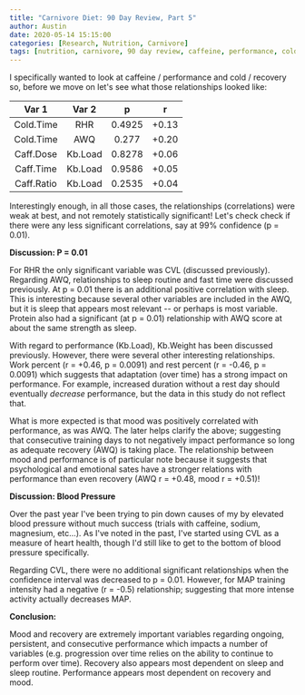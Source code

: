 ```yaml
---
title: "Carnivore Diet: 90 Day Review, Part 5"
author: Austin
date: 2020-05-14 15:15:00
categories: [Research, Nutrition, Carnivore]
tags: [nutrition, carnivore, 90 day review, caffeine, performance, cold, recovery, blood pressure, open science, statistics]
---
```


I specifically wanted to look at caffeine / performance and cold / recovery so, before we move on let's see what those relationships looked like:

| Var 1 | Var 2 | p | r |
|:-----:|:-----:|:-:|:-:|
| Cold.Time | RHR | 0.4925 | +0.13 |
| Cold.Time | AWQ | 0.277 | +0.20 |
| Caff.Dose | Kb.Load | 0.8278 | +0.06 |
| Caff.Time | Kb.Load | 0.9586 | +0.05 |
| Caff.Ratio | Kb.Load | 0.2535 | +0.04 |

Interestingly enough, in all those cases, the relationships (correlations) were weak at best, and not remotely statistically significant!  Let's check check if there were any less significant correlations, say at 99% confidence (p = 0.01).

**Discussion: P = 0.01**

For RHR the only significant variable was CVL (discussed previously).   Regarding AWQ, relationships to sleep routine and fast time were discussed previously.  At p = 0.01 there is an additional positive correlation with sleep.  This is interesting because several other variables are included in the AWQ, but it is sleep that appears most relevant -- or perhaps is most variable.  Protein also had a significant (at p = 0.01) relationship with AWQ score at about the same strength as sleep.

With regard to performance (Kb.Load), Kb.Weight has been discussed previously.  However, there were several other interesting relationships.  Work percent (r = +0.46, p = 0.0091) and rest percent (r = -0.46, p = 0.0091) which suggests that adaptation (over time) has a strong impact on performance.  For example, increased duration without a rest day should eventually *decrease* performance, but the data in this study do not reflect that.

What is more expected is that mood was positively correlated with performance, as was AWQ.  The later helps clarify the above; suggesting that consecutive training days to not negatively impact performance so long as adequate recovery (AWQ) is taking place.  The relationship between mood and performance is of particular note because it suggests that psychological and emotional sates have a stronger relations with performance than even recovery (AWQ r = +0.48, mood r = +0.51)!

**Discussion:  Blood Pressure**

Over the past year I've been trying to pin down causes of my by elevated blood pressure without much success (trials with caffeine, sodium, magnesium, etc...).  As I've noted in the past, I've started using CVL as a measure of heart health, though I'd still like to get to the bottom of blood pressure specifically.

Regarding CVL, there were no additional significant relationships when the confidence interval was decreased to p = 0.01.  However, for MAP training intensity had a negative (r = -0.5) relationship; suggesting that more intense activity actually decreases MAP.

**Conclusion:**

Mood and recovery are extremely important variables regarding ongoing, persistent, and consecutive performance which impacts a number of variables (e.g. progression over time relies on the ability to continue to perform over time).  Recovery also appears most dependent on sleep and sleep routine.  Performance appears most dependent on recovery and mood.
<!--stackedit_data:
eyJoaXN0b3J5IjpbLTQ1NzgxMTQzMSwtMTE1MTY3MjgzMiwxOD
k4MzI5MjIwXX0=
-->
